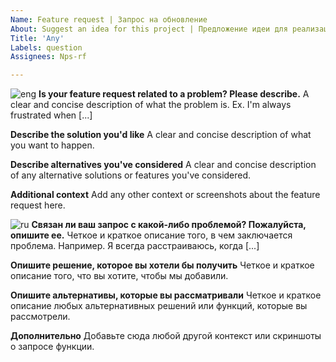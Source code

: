 ```yaml
---
Name: Feature request | Запрос на обновление
About: Suggest an idea for this project | Предложение идеи для реализации
Title: 'Any'
Labels: question
Assignees: Nps-rf

---
```


![eng](https://img.shields.io/badge/-ENG-brightgreen)
**Is your feature request related to a problem? Please describe.**
A clear and concise description of what the problem is. Ex. I'm always frustrated when [...]

**Describe the solution you'd like**
A clear and concise description of what you want to happen.

**Describe alternatives you've considered**
A clear and concise description of any alternative solutions or features you've considered.

**Additional context**
Add any other context or screenshots about the feature request here.

![ru](https://img.shields.io/badge/-RU-brightgreen)
**Связан ли ваш запрос с какой-либо проблемой? Пожалуйста, опишите ее.**
Четкое и краткое описание того, в чем заключается проблема. Например. Я всегда расстраиваюсь, когда [...]

**Опишите решение, которое вы хотели бы получить**
Четкое и краткое описание того, что вы хотите, чтобы мы добавили.

**Опишите альтернативы, которые вы рассматривали**
Четкое и краткое описание любых альтернативных решений или функций, которые вы рассмотрели.

**Дополнительно**
Добавьте сюда любой другой контекст или скриншоты о запросе функции.
